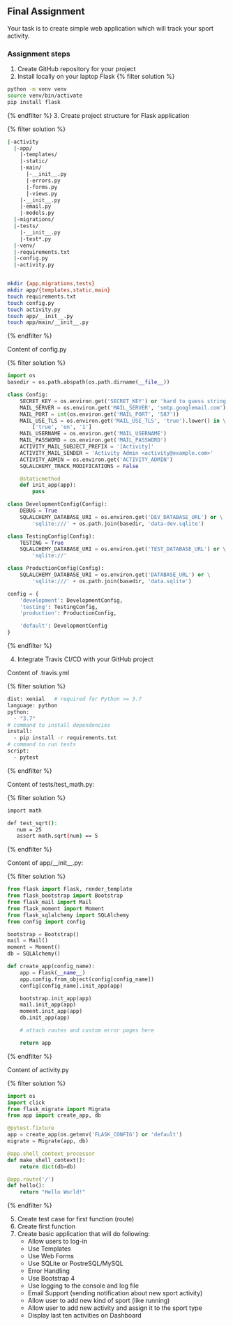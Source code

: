## Final Assignment

Your task is to create simple web application which will track your sport activity.

### Assignment steps

1. Create GitHub repository for your project
2. Install locally on your laptop Flask
{% filter solution %}
```bash
python -m venv venv
source venv/bin/activate
pip install flask
```
{% endfilter %}
3. Create project structure for Flask application

{% filter solution %}
```bash
|-activity
  |-app/
    |-templates/
    |-static/
    |-main/
      |-__init__.py
      |-errors.py
      |-forms.py
      |-views.py
    |-__init__.py
    |-email.py
    |-models.py
  |-migrations/
  |-tests/
    |-__init__.py
    |-test*.py
  |-venv/
  |-requirements.txt
  |-config.py
  |-activity.py


mkdir {app,migrations,tests}
mkdir app/{templates,static,main}
touch requirements.txt
touch config.py
touch activity.py
touch app/__init__.py
touch app/main/__init__.py
```
{% endfilter %}

Content of config.py

{% filter solution %}
```python
import os
basedir = os.path.abspath(os.path.dirname(__file__))

class Config:
    SECRET_KEY = os.environ.get('SECRET_KEY') or 'hard to guess string'
    MAIL_SERVER = os.environ.get('MAIL_SERVER', 'smtp.googlemail.com')
    MAIL_PORT = int(os.environ.get('MAIL_PORT', '587'))
    MAIL_USE_TLS = os.environ.get('MAIL_USE_TLS', 'true').lower() in \
        ['true', 'on', '1']
    MAIL_USERNAME = os.environ.get('MAIL_USERNAME')
    MAIL_PASSWORD = os.environ.get('MAIL_PASSWORD')
    ACTIVITY_MAIL_SUBJECT_PREFIX = '[Activity]'
    ACTIVITY_MAIL_SENDER = 'Activity Admin <activity@example.com>'
    ACTIVITY_ADMIN = os.environ.get('ACTIVITY_ADMIN')
    SQLALCHEMY_TRACK_MODIFICATIONS = False

    @staticmethod
    def init_app(app):
        pass

class DevelopmentConfig(Config):
    DEBUG = True
    SQLALCHEMY_DATABASE_URI = os.environ.get('DEV_DATABASE_URL') or \
        'sqlite:///' + os.path.join(basedir, 'data-dev.sqlite')

class TestingConfig(Config):
    TESTING = True
    SQLALCHEMY_DATABASE_URI = os.environ.get('TEST_DATABASE_URL') or \
        'sqlite://'

class ProductionConfig(Config):
    SQLALCHEMY_DATABASE_URI = os.environ.get('DATABASE_URL') or \
        'sqlite:///' + os.path.join(basedir, 'data.sqlite')

config = {
    'development': DevelopmentConfig,
    'testing': TestingConfig,
    'production': ProductionConfig,

    'default': DevelopmentConfig
}
```
{% endfilter %}

4. Integrate Travis CI/CD with your GitHub project

Content of .travis.yml

{% filter solution %}

```bash
dist: xenial   # required for Python >= 3.7
language: python
python:
  - "3.7"
# command to install dependencies
install:
  - pip install -r requirements.txt
# command to run tests
script:
  - pytest

```
{% endfilter %}

Content of tests/test_math.py:

{% filter solution %}

```bash
import math

def test_sqrt():
   num = 25
   assert math.sqrt(num) == 5
```
{% endfilter %}


Content of app/\_\_init\_\_.py:

{% filter solution %}
```python
from flask import Flask, render_template
from flask_bootstrap import Bootstrap
from flask_mail import Mail
from flask_moment import Moment
from flask_sqlalchemy import SQLAlchemy
from config import config

bootstrap = Bootstrap()
mail = Mail()
moment = Moment()
db = SQLAlchemy()

def create_app(config_name):
    app = Flask(__name__)
    app.config.from_object(config[config_name])
    config[config_name].init_app(app)

    bootstrap.init_app(app)
    mail.init_app(app)
    moment.init_app(app)
    db.init_app(app)

    # attach routes and custom error pages here

    return app
```
{% endfilter %}


Content of activity.py

{% filter solution %}
```python
import os
import click
from flask_migrate import Migrate
from app import create_app, db

@pytest.fixture
app = create_app(os.getenv('FLASK_CONFIG') or 'default')
migrate = Migrate(app, db)

@app.shell_context_processor
def make_shell_context():
    return dict(db=db)

@app.route('/')
def hello():
    return "Hello World!"
```
{% endfilter %}



5. Create test case for first function (route)
6. Create first function
7. Create basic application that will do following:
	* Allow users to log-in
	* Use Templates
	* Use 	Web Forms
	* Use SQLite or PostreSQL/MySQL
	* Error Handling
	* Use Bootstrap 4
	* Use logging to the console and log file
	* Email Support (sending notification about new sport activity)
	* Allow user to add new kind of sport (like running)
	* Allow user to add new activity and assign it to the sport type
	* Display last ten activities on Dashboard
